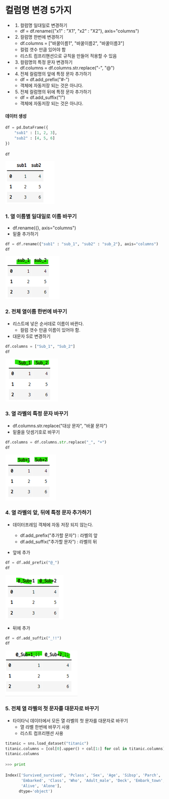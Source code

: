 # 컬럼명 변경 5가지
- 1) 컬럼명 일대일로 변경하기 
    - df = df.rename({"x1" : "X1", "x2" : "X2"}, axis="columns")
- 2) 컬럼명 한번에 변경하기
    - df.columns = ["바꿀이름1", "바꿀이름2", "바꿀이름3"]
    - 컬럼 갯수 만큼 있어야 함
    - 리스트 컴프리핸션으로 규칙을 만들어 적용할 수 있음
- 3) 컬럼명의 특정 문자 변경하기
    - df.columns = df.columns.str.replace("-", "@")
- 4) 전체 컬럼명의 앞에 특정 문자 추가하기
    - df = df.add_prefix("#-")
    - 객체에 자동저장 되는 것은 아니다.
- 5) 전체 컬럼명의 뒤에 특정 문자 추가하기
    - df = df.add_suffix("!")
    - 객체에 자동저장 되는 것은 아니다.

#### 데이터 생성 

```python
df = pd.DataFrame({
    "sub1" : [1, 2, 3],
    "sub2" : [4, 5, 6]
})

df
```
![09_tip_col_rename_1.png](./images/09_tip_col_rename_1.png)

### 1. 열 이름별 일대일로 이름 바꾸기
- df.rename({}, axis="columns")
- 밑줄 추가하기

```python
df = df.rename({"sub1" : "sub_1", "sub2" : "sub_2"}, axis="columns")
df
```
![09_tip_col_rename_2.png](./images/09_tip_col_rename_2.png)


### 2. 전체 열이름 한번에 바꾸기
- 리스트에 넣은 순서데로 이름이 바뀐다.
    - 컬럼 갯수 만큼 이름이 있어야 함.
- 대문자 S로 변경하기

```python
df.columns = ["Sub_1", "Sub_2"]
df
```
![09_tip_col_rename_3.png](./images/09_tip_col_rename_3.png)

### 3. 열 라벨의 특정 문자 바꾸기
- df.columns.str.replace("대상 문자", "바꿀 문자")
- 밑줄을 덧셈기호로 바꾸기

```python
df.columns = df.columns.str.replace("_", "+")
df
```
![09_tip_col_rename_4.png](./images/09_tip_col_rename_4.png)

### 4. 열 라벨의 앞, 뒤에 특정 문자 추가하기
- 데이터프레임 객체에 자동 저장 되지 않는다.
    - df.add_prefix("추가할 문자") : 라벨의 앞
    - df.add_suffix("추가할 문자") : 라벨의 뒤

- 앞에 추가

```python
df = df.add_prefix("@_")
df
```
![09_tip_col_rename_5.png](./images/09_tip_col_rename_5.png)

- 뒤에 추가

```python
df = df.add_suffix("_!!")
df
```
![09_tip_col_rename_6.png](./images/09_tip_col_rename_6.png)

### 5. 전체 열 라벨의 첫 문자를 대문자로 바꾸기
- 타이타닉 데이터에서 모든 열 라벨의 첫 문자를 대문자로 바꾸기
   - 열 라벨 한번에 바꾸기 사용
   - 리스트 컴프리헨션 사용

```python
titanic = sns.load_dataset("titanic")
titanic.columns = [col[0].upper() + col[1:] for col in titanic.columns]
titanic.columns

>>> print

Index(['Survived_survived', 'Pclass', 'Sex', 'Age', 'Sibsp', 'Parch', 'Fare',
       'Embarked', 'Class', 'Who', 'Adult_male', 'Deck', 'Embark_town',
       'Alive', 'Alone'],
      dtype='object')
```
